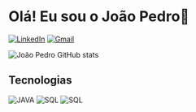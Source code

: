 # Olá! Eu sou o João Pedro👋

[![LinkedIn](https://img.shields.io/badge/LinkedIn-000?style=flat&logo=linkedin&logoColor=white)](https://www.linkedin.com/in/jo%C3%A3o-pedro-santos-silva-828869321/)
[![Gmail](https://img.shields.io/badge/Gmail-000?style=flat&logo=gmail&logoColor=white)](jpsantossilva2024@gmail.com)

![João Pedro GitHub stats](https://github-readme-stats.vercel.app/api?username=JoaoPedro&show_icons=true&theme=transparent&locale=pt-br)

## Tecnologias
![JAVA](https://img.shields.io/badge/JAVA-000?style=flat&badge&logo=openjdk&logoColor=white)
![SQL](https://img.shields.io/badge/SQL-000?style=flat&badge&logo=sqlite&logoColor=white)
![SQL](https://img.shields.io/badge/GITHUB-000?style=flat&badge&logo=github&logoColor=white)
